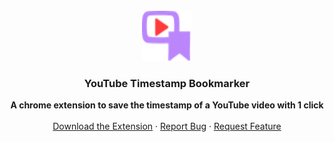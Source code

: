 <!-- PROJECT LOGO -->
<br />
<div align="center">
  <a href="https://chrome.google.com/webstore/detail/youtube-timestamp-bookmar/hdpcgcongdbbalkpifkdgmgifnoiddck">
    <img src="images/ytb_icon.png" alt="Logo" width="80" height="80">
  </a>

  <h3 align="center">YouTube Timestamp Bookmarker</h3>

  <p align="center">
    <strong>A chrome extension to save the timestamp of a YouTube video with 1 click</strong>
    <br />
    <br />
    <a href="https://chrome.google.com/webstore/detail/youtube-timestamp-bookmar/hdpcgcongdbbalkpifkdgmgifnoiddck">Download the Extension</a>
    ·
    <a href="https://github.com/VishnuRupan/youtube-video-bookmark/issues">Report Bug</a>
    ·
    <a href="https://github.com/VishnuRupan/youtube-video-bookmark/issues">Request Feature</a>
  </p>
</div>

